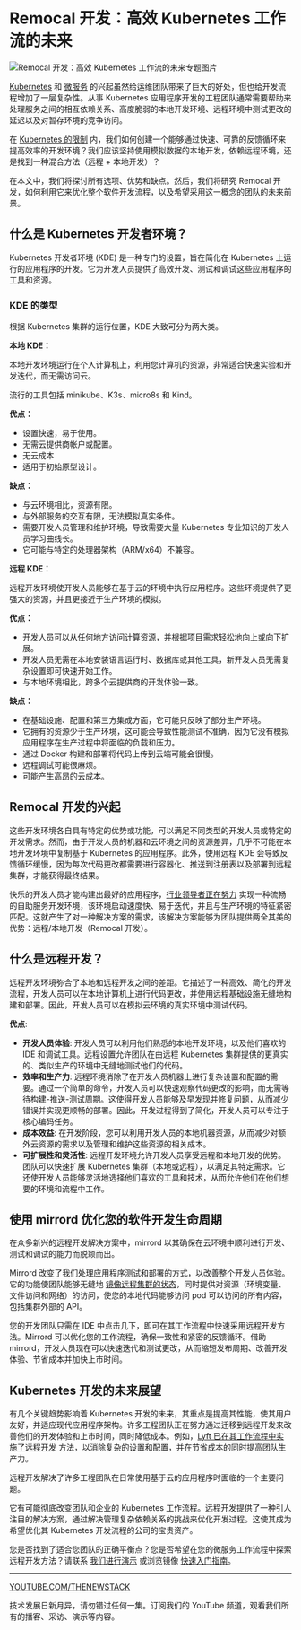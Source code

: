 # Remocal 开发：高效 Kubernetes 工作流的未来

![Remocal 开发：高效 Kubernetes 工作流的未来专题图片](https://cdn.thenewstack.io/media/2023/04/125598eb-nubelson-fernandes-gts2w7bu3qo-unsplash-1024x683.jpg)

[Kubernetes](https://thenewstack.io/kubernetes/) 和 [微服务](https://thenewstack.io/microservices/) 的兴起虽然给运维团队带来了巨大的好处，但也给开发流程增加了一层复杂性。从事 Kubernetes 应用程序开发的工程团队通常需要帮助来处理服务之间的相互依赖关系、高度脆弱的本地开发环境、远程环境中测试更改的延迟以及对暂存环境的竞争访问。

在 [Kubernetes 的限制](https://thenewstack.io/kubernetes-1-31-arrives-with-new-support-for-ai-ml-networking/) 内，我们如何创建一个能够通过快速、可靠的反馈循环来提高效率的开发环境？我们应该坚持使用模拟数据的本地开发，依赖远程环境，还是找到一种混合方法（远程 + 本地开发）？

在本文中，我们将探讨所有选项、优势和缺点。然后，我们将研究 Remocal 开发，如何利用它来优化整个软件开发流程，以及希望采用这一概念的团队的未来前景。

## 什么是 Kubernetes 开发者环境？

Kubernetes 开发者环境 (KDE) 是一种专门的设置，旨在简化在 Kubernetes 上运行的应用程序的开发。它为开发人员提供了高效开发、测试和调试这些应用程序的工具和资源。

### KDE 的类型

根据 Kubernetes 集群的运行位置，KDE 大致可分为两大类。

**本地 KDE：**

本地开发环境运行在个人计算机上，利用您计算机的资源，非常适合快速实验和开发迭代，而无需访问云。

流行的工具包括 minikube、K3s、micro8s 和 Kind。

**优点：**

- 设置快速，易于使用。
- 无需云提供商帐户或配置。
- 无云成本
- 适用于初始原型设计。

**缺点：**

- 与云环境相比，资源有限。
- 与外部服务的交互有限，无法模拟真实条件。
- 需要开发人员管理和维护环境，导致需要大量 Kubernetes 专业知识的开发人员学习曲线长。
- 它可能与特定的处理器架构（ARM/x64）不兼容。

**远程 KDE：**

远程开发环境使开发人员能够在基于云的环境中执行应用程序。这些环境提供了更强大的资源，并且更接近于生产环境的模拟。

**优点：**

- 开发人员可以从任何地方访问计算资源，并根据项目需求轻松地向上或向下扩展。
- 开发人员无需在本地安装语言运行时、数据库或其他工具，新开发人员无需复杂设置即可快速开始工作。
- 与本地环境相比，跨多个云提供商的开发体验一致。

**缺点：**

- 在基础设施、配置和第三方集成方面，它可能只反映了部分生产环境。
- 它拥有的资源少于生产环境，这可能会导致性能测试不准确，因为它没有模拟应用程序在生产过程中将面临的负载和压力。
- 通过 Docker 构建和部署将代码上传到云端可能会很慢。
- 远程调试可能很麻烦。
- 可能产生高昂的云成本。

## Remocal 开发的兴起

这些开发环境各自具有特定的优势或功能，可以满足不同类型的开发人员或特定的开发需求。然而，由于开发人员的机器和云环境之间的资源差异，几乎不可能在本地开发环境中复制基于 Kubernetes 的应用程序。此外，使用远程 KDE 会导致反馈循环缓慢，因为每次代码更改都需要进行容器化、推送到注册表以及部署到远程集群，才能获得最终结果。

快乐的开发人员才能构建出最好的应用程序，[行业领导者正在努力](https://humanitec.com/whitepapers/platform-engineering-forrester-opportunity-snapshot) 实现一种流畅的自助服务开发环境，该环境启动速度快、易于迭代，并且与生产环境的特征紧密匹配。这就产生了对一种解决方案的需求，该解决方案能够为团队提供两全其美的优势：远程/本地开发（Remocal 开发）。
## 什么是远程开发？

远程开发环境弥合了本地和远程开发之间的差距。它描述了一种高效、简化的开发流程，开发人员可以在本地计算机上进行代码更改，并使用远程基础设施无缝地构建和部署。因此，开发人员可以在模拟云环境的真实环境中测试代码。

**优点**:

*   **开发人员体验**: 开发人员可以利用他们熟悉的本地开发环境，以及他们喜欢的 IDE 和调试工具。远程设置允许团队在由远程 Kubernetes 集群提供的更真实的、类似生产的环境中无缝地测试他们的代码。
*   **效率和生产力**: 远程环境消除了在开发人员机器上进行复杂设置和配置的需要。通过一个简单的命令，开发人员可以快速观察代码更改的影响，而无需等待构建-推送-测试周期。这使得开发人员能够及早发现并修复问题，从而减少错误并实现更顺畅的部署。因此，开发过程得到了简化，开发人员可以专注于核心编码任务。
*   **成本效益**: 在开发阶段，您可以利用开发人员的本地机器资源，从而减少对额外云资源的需求以及管理和维护这些资源的相关成本。
*   **可扩展性和灵活性**: 远程开发环境允许开发人员享受远程和本地开发的优势。团队可以快速扩展 Kubernetes 集群（本地或远程），以满足其特定需求。它还使开发人员能够灵活地选择他们喜欢的工具和技术，从而允许他们在他们想要的环境和流程中工作。

## 使用 mirrord 优化您的软件开发生命周期

在众多新兴的远程开发解决方案中，mirrord 以其确保在云环境中顺利进行开发、测试和调试的能力而脱颖而出。

Mirrord 改变了我们处理应用程序测试和部署的方式，以改善整个开发人员体验。它的功能使团队能够无缝地 [镜像远程集群的状态](https://mirrord.dev/docs/reference/traffic/#mirroring)，同时提供对资源（环境变量、文件访问和网络）的访问，使您的本地代码能够访问 pod 可以访问的所有内容，包括集群外部的 API。

您的开发团队只需在 IDE 中点击几下，即可在其工作流程中快速采用远程开发方法。Mirrord 可以优化您的工作流程，确保一致性和紧密的反馈循环。借助 mirrord，开发人员现在可以快速迭代和测试更改，从而缩短发布周期、改善开发体验、节省成本并加快上市时间。

## Kubernetes 开发的未来展望

有几个关键趋势影响着 Kubernetes 开发的未来，其重点是提高其性能，使其用户友好，并适应现代应用程序架构。许多工程团队正在努力通过迁移到远程开发来改善他们的开发体验和上市时间，同时降低成本。例如，[Lyft 已在其工作流程中实施了远程开发](https://eng.lyft.com/scaling-productivity-on-microservices-at-lyft-part-2-optimizing-for-fast-local-development-9f27a98b47ee) 方法，以消除复杂的设置和配置，并在节省成本的同时提高团队生产力。

远程开发解决了许多工程团队在日常使用基于云的应用程序时面临的一个主要问题。

它有可能彻底改变团队和企业的 Kubernetes 工作流程。远程开发提供了一种引人注目的解决方案，通过解决管理复杂依赖关系的挑战来优化开发过程。这使其成为希望优化其 Kubernetes 开发流程的公司的宝贵资产。

您是否找到了适合您团队的正确平衡点？您是否希望在您的微服务工作流程中探索远程开发方法？请联系 [我们进行演示](https://mirrord.dev/contact/) 或浏览镜像 [快速入门指南](https://mirrord.dev/docs/overview/quick-start/)。

---

[YOUTUBE.COM/THENEWSTACK](https://youtube.com/thenewstack?sub_confirmation=1)

技术发展日新月异，请勿错过任何一集。订阅我们的 YouTube 频道，观看我们所有的播客、采访、演示等内容。
